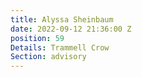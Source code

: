 ```yaml
---
title: Alyssa Sheinbaum
date: 2022-09-12 21:36:00 Z
position: 59
Details: Trammell Crow
Section: advisory
---
```



